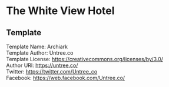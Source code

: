 # The White View Hotel

## Template
Template Name: Archiark  
Template Author: Untree.co  
Template License: https://creativecommons.org/licenses/by/3.0/  
Author URI: https://untree.co/  
Twitter: https://twitter.com/Untree_co  
Facebook: https://web.facebook.com/Untree.co/
